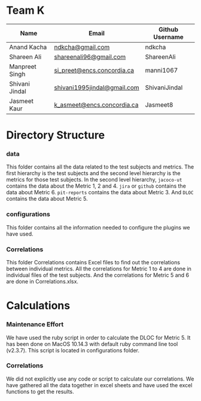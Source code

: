 # Team K

|Name|Email|Github Username|
|----|-----|---------------|
Anand Kacha|ndkcha@gmail.com|ndkcha
Shareen Ali|shareenali96@gmail.com|ShareenAli
Manpreet Singh|si_preet@encs.concordia.ca|manni1067
Shivani Jindal|shivani1995jindal@gmail.com|ShivaniJindal
Jasmeet Kaur|k_asmeet@encs.concordia.ca|Jasmeet8

# Directory Structure

### data
This folder contains all the data related to the test subjects and metrics. The first hierarchy is the test subjects and the second level hierarchy is the metrics for those test subjects. In the second level hierarchy, `jacoco-ut` contains the data about the Metric 1, 2 and 4. `jira` or `github` contains the data about Metric 6. `pit-reports` contains the data about Metric 3. And `DLOC` contains the data about Metric 5.

### configurations
This folder contains all the information needed to configure the plugins we have used.


### Correlations
This folder Correlations contains Excel files to find out the correlations between individual metrics.
All the correlations for Metric 1 to 4 are done in individual files of the test subjects. And the correlations for Metric 5 and 6 are done in Correlations.xlsx.


# Calculations
### Maintenance Effort
We have used the ruby script in order to calculate the DLOC for Metric 5. It has been done on MacOS 10.14.3 with default ruby command line tool (v2.3.7). This script is located in configurations folder.

### Correlations
We did not explicitly use any code or script to calculate our correlations. We have gathered all the data together in excel sheets and have used the excel functions to get the results.
